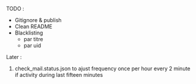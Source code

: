 TODO :
* Gitignore & publish
* Clean README
* Blacklisting
    * par titre
    * par uid

Later :
1. check_mail.status.json to ajust frequency 
    once per hour
    every 2 minute if activity during last fifteen minutes
